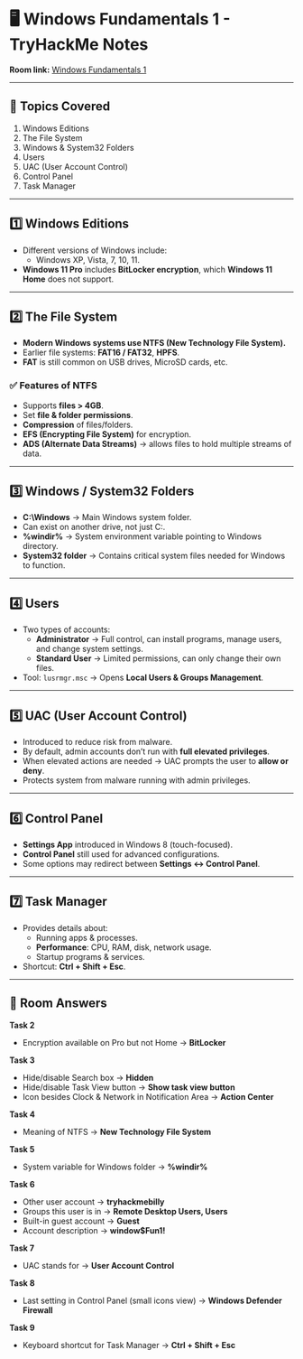 # 🖥️ Windows Fundamentals 1 - TryHackMe Notes

**Room link:** [Windows Fundamentals 1](https://tryhackme.com/room/windowsfundamentals1xbx)  

---

## 🔹 Topics Covered  
1. Windows Editions  
2. The File System  
3. Windows & System32 Folders  
4. Users  
5. UAC (User Account Control)  
6. Control Panel  
7. Task Manager  

---

## 1️⃣ Windows Editions  
- Different versions of Windows include:  
  - Windows XP, Vista, 7, 10, 11.  
- **Windows 11 Pro** includes **BitLocker encryption**, which **Windows 11 Home** does not support.  

---

## 2️⃣ The File System  
- **Modern Windows systems use NTFS (New Technology File System).**  
- Earlier file systems: **FAT16 / FAT32**, **HPFS**.  
- **FAT** is still common on USB drives, MicroSD cards, etc.  

### ✅ Features of NTFS  
- Supports **files > 4GB**.  
- Set **file & folder permissions**.  
- **Compression** of files/folders.  
- **EFS (Encrypting File System)** for encryption.  
- **ADS (Alternate Data Streams)** → allows files to hold multiple streams of data.  

---

## 3️⃣ Windows / System32 Folders  
- **C:\Windows** → Main Windows system folder.  
- Can exist on another drive, not just C:\.  
- **%windir%** → System environment variable pointing to Windows directory.  
- **System32 folder** → Contains critical system files needed for Windows to function.  

---

## 4️⃣ Users  
- Two types of accounts:  
  - **Administrator** → Full control, can install programs, manage users, and change system settings.  
  - **Standard User** → Limited permissions, can only change their own files.  
- Tool: `lusrmgr.msc` → Opens **Local Users & Groups Management**.  

---

## 5️⃣ UAC (User Account Control)  
- Introduced to reduce risk from malware.  
- By default, admin accounts don’t run with **full elevated privileges**.  
- When elevated actions are needed → UAC prompts the user to **allow or deny**.  
- Protects system from malware running with admin privileges.  

---

## 6️⃣ Control Panel  
- **Settings App** introduced in Windows 8 (touch-focused).  
- **Control Panel** still used for advanced configurations.  
- Some options may redirect between **Settings ↔ Control Panel**.  

---

## 7️⃣ Task Manager  
- Provides details about:  
  - Running apps & processes.  
  - **Performance**: CPU, RAM, disk, network usage.  
  - Startup programs & services.  
- Shortcut: **Ctrl + Shift + Esc**.  

---

## 📝 Room Answers  

**Task 2**  
- Encryption available on Pro but not Home → **BitLocker**  

**Task 3**  
- Hide/disable Search box → **Hidden**  
- Hide/disable Task View button → **Show task view button**  
- Icon besides Clock & Network in Notification Area → **Action Center**  

**Task 4**  
- Meaning of NTFS → **New Technology File System**  

**Task 5**  
- System variable for Windows folder → **%windir%**  

**Task 6**  
- Other user account → **tryhackmebilly**  
- Groups this user is in → **Remote Desktop Users, Users**  
- Built-in guest account → **Guest**  
- Account description → **window$Fun1!**  

**Task 7**  
- UAC stands for → **User Account Control**  

**Task 8**  
- Last setting in Control Panel (small icons view) → **Windows Defender Firewall**  

**Task 9**  
- Keyboard shortcut for Task Manager → **Ctrl + Shift + Esc**  
